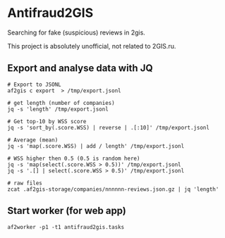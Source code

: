 # Antifraud2GIS

Searching for fake (suspicious) reviews in 2gis.

This project is absolutely unofficial, not related to 2GIS.ru.

## Export and analyse data with JQ

~~~shell
# Export to JSONL
af2gis c export  > /tmp/export.jsonl

# get length (number of companies)
jq -s 'length' /tmp/export.jsonl

# Get top-10 by WSS score
jq -s 'sort_by(.score.WSS) | reverse | .[:10]' /tmp/export.jsonl

# Average (mean)
jq -s 'map(.score.WSS) | add / length' /tmp/export.jsonl

# WSS higher then 0.5 (0.5 is random here)
jq -s 'map(select(.score.WSS > 0.5))' /tmp/export.jsonl
jq -s '.[] | select(.score.WSS > 0.5)' /tmp/export.jsonl

# raw files
zcat .af2gis-storage/companies/nnnnnn-reviews.json.gz | jq 'length'

~~~

## Start worker (for web app)
~~~
af2worker -p1 -t1 antifraud2gis.tasks 
~~~